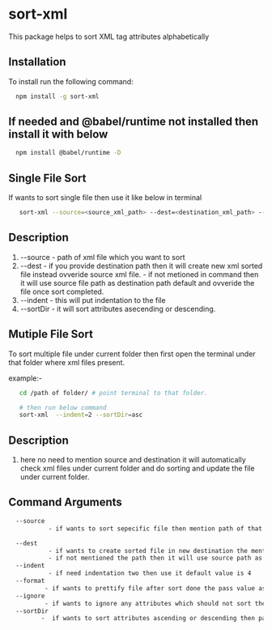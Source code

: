 
# sort-xml

This package helps to sort XML tag attributes alphabetically

## Installation

To install run the following command:

```bash
  npm install -g sort-xml
```

## If needed and @babel/runtime not installed then install it with below

```bash
  npm install @babel/runtime -D
```

## Single File Sort

If wants to sort single file then use it like below in terminal
```bash 
   sort-xml --source=<source_xml_path> --dest=<destination_xml_path> --indent=2 --sortDir=asc
```
## Description

1. --source - path of xml file which you want to sort
2. --dest - if you provide destination path then it will create new xml sorted file instead ovveride source xml file.
          - if not metioned in command then it will use source file path as destination path default and ovveride the file once sort completed.
3. --indent - this will put indentation to the file
4. --sortDir - it will sort attributes asecending or descending.

## Mutiple File Sort

To sort multiple file under current folder then first open the terminal under that folder where xml files present.

example:-
```bash 
   cd /path of folder/ # point terminal to that folder.
```
```bash 
   # then run below command
   sort-xml  --indent=2 --sortDir=asc
```

## Description

1. here no need to mention source and destination it will automatically check xml files under current folder and do sorting and update the file under current folder.


## Command Arguments 

``` bash
  --source
           - if wants to sort sepecific file then mention path of that xml file.

  --dest 
           - if wants to create sorted file in new destination the mention destination path of xml file.
           - if not mentioned the path then it will use source path as destination default.
  --indent 
           - if need indentation two then use it default value is 4 
  --format 
          - if wants to prettify file after sort done the pass value as true or false. default value is true.
  --ignore 
          - if wants to ignore any attributes which should not sort then metion attribute name. default value is empty string.
  --sortDir 
         -  if wants to sort attributes ascending or descending then pass these valus "asc" or "desc". default value is asc. 
```

